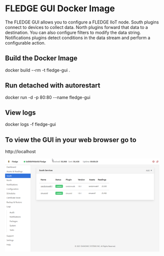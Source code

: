 # FLEDGE GUI Docker Image
The FLEDGE GUI allows you to configure a FLEDGE IIoT node. South plugins connect to devices to collect data. North plugins forward that data to a destination. You can also configure filters to modify the data string. Notifications plugins detect conditions in the data stream and perform a configurable action.


## Build the Docker Image
docker build --rm -t fledge-gui .

## Run detached with autorestart
docker run -d -p 80:80 --name fledge-gui

## View logs
docker logs -f fledge-gui

## To view the GUI in your  web browser go to 
http://localhost

![Image FLEDGE GUI](./docs/fledge-gui-south.png)